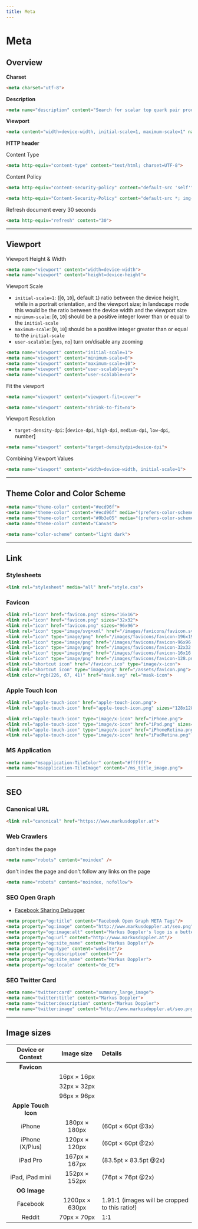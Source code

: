```yaml
---
title: Meta
---
```


# Meta


<section>

## Overview


**Charset**
```html
<meta charset="utf-8">
```

**Description**
```html
<meta name="description" content="Search for scalar top quark pair production in the dilepton final state at 13 TeV in the full Run2 dataset">
```

**Viewport**
```html
<meta content="width=device-width, initial-scale=1, maximum-scale=1" name="viewport">
```

**HTTP header**

Content Type
```html
<meta http-equiv="content-type" content="text/html; charset=UTF-8">
```

Content Policy
```html
<meta http-equiv="content-security-policy" content="default-src 'self'">

<meta http-equiv="Content-Security-Policy" content="default-src *; img-src * 'self' data: https: http:; script-src 'self' 'unsafe-inline' 'unsafe-eval' *; style-src  'self' 'unsafe-inline' *">
```

Refresh document every 30 seconds
```html
<meta http-equiv="refresh" content="30">
```

</section>

---


<section>

## Viewport

Viewport Height & Width

```html
<meta name="viewport" content="width=device-width">
<meta name="viewport" content="height=device-height">
```

Viewport Scale
* `initial-scale=1`: ([`0`, `10`], default `1`) ratio between the device height, while in a portrait orientation, and the viewport size; in landscape mode this would be the ratio between the device width and the viewport size
* `minimum-scale`: [`0`, `10`] should be a positive integer lower than or equal to the `initial-scale`
* `maximum-scale`: [`0`, `10`] should be a positive integer greater than or equal to the `initial-scale`
* `user-scalable`: [`yes`, `no`] turn on/disable any zooming

```html
<meta name="viewport" content="initial-scale=1">
<meta name="viewport" content="minimum-scale=0">
<meta name="viewport" content="maximum-scale=10">
<meta name="viewport" content="user-scalable=yes">
<meta name="viewport" content="user-scalable=no">
```

Fit the viewport
```html
<meta name="viewport" content="viewport-fit=cover">
```
```html
<meta name="viewport" content="shrink-to-fit=no">
```


Viewport Resolution
* `target-density-dpi`: [`device-dpi`, `high-dpi`, `medium-dpi`, `low-dpi`, number]

```html
<meta name="viewport" content="target-densitydpi=device-dpi">
```


Combining Viewport Values

```html
<meta name="viewport" content="width=device-width, initial-scale=1">
```

</section>

---

<section>

## Theme Color and Color Scheme

```html
<meta name="theme-color" content="#ecd96f">
<meta name="theme-color" content="#ecd96f" media="(prefers-color-scheme: light)">
<meta name="theme-color" content="#0b3e05" media="(prefers-color-scheme: dark)">
<meta name="theme-color" content="Canvas">

<meta name="color-scheme" content="light dark">
```

</section>

---

<section>

## Link

### Stylesheets
```html
<link rel="stylesheet" media="all" href="style.css">
```


### Favicon
```html
<link rel="icon" href="favicon.png" sizes="16x16">
<link rel="icon" href="favicon.png" sizes="32x32">
<link rel="icon" href="favicon.png" sizes="96x96">
<link rel="icon" type="image/svg+xml" href="/images/favicons/favicon.svg" sizes="any">
<link rel="icon" type="image/png" href="/images/favicons/favicon-196x196.png" sizes="196x196">
<link rel="icon" type="image/png" href="/images/favicons/favicon-96x96.png" sizes="96x96">
<link rel="icon" type="image/png" href="/images/favicons/favicon-32x32.png" sizes="32x32">
<link rel="icon" type="image/png" href="/images/favicons/favicon-16x16.png" sizes="16x16">
<link rel="icon" type="image/png" href="/images/favicons/favicon-128.png" sizes="128x128">
<link rel="shortcut icon" href="/favicon.ico" type="image/x-icon">
<link rel="shortcut icon" type="image/png" href="/assets/favicon.png">
<link color="rgb(226, 67, 41)" href="mask.svg" rel="mask-icon">
```


### Apple Touch Icon
```html
<link rel="apple-touch-icon" href="apple-touch-icon.png">
<link rel="apple-touch-icon" href="apple-touch-icon.png" sizes="128x128">

<link rel="apple-touch-icon" type="image/x-icon" href="iPhone.png">
<link rel="apple-touch-icon" type="image/x-icon" href="iPad.png" sizes="76x76">
<link rel="apple-touch-icon" type="image/x-icon" href="iPhoneRetina.png" sizes="120x120">
<link rel="apple-touch-icon" type="image/x-icon" href="iPadRetina.png" sizes="152x152">
```

### MS Application
```html
<meta name="msapplication-TileColor" content="#ffffff">
<meta name="msapplication-TileImage" content="/ms_title_image.png">
```

</section>

---

<section>

## SEO

### Canonical URL
```html
<link rel="canonical" href="https://www.markusdoppler.at">
```

### Web Crawlers

don't index the page
```html
<meta name="robots" content="noindex" />
```

don't index the page and don't follow any links on the page
```html
<meta name="robots" content="noindex, nofollow">
```


### SEO Open Graph
* [Facebook Sharing Debugger](https://developers.facebook.com/tools/debug/sharing/)

```html
<meta property="og:title" content="Facebook Open Graph META Tags"/>
<meta property="og:image" content="http://www.markusdoppler.at/seo.png"/>
<meta property="og:image:alt" content="Markus Doppler's logo is a butterfly.">
<meta property="og:url" content="http://www.markusdoppler.at"/>
<meta property="og:site_name" content="Markus Doppler"/>
<meta property="og:type" content="website"/>
<meta property="og:description" content=""/>
<meta property="og:site_name" content="Markus Doppler">
<meta property="og:locale" content="de_DE">
```

### SEO Twitter Card

```html
<meta name="twitter:card" content="summary_large_image">
<meta name="twitter:title" content="Markus Doppler">
<meta name="twitter:description" content="Markus Doppler">
<meta name="twitter:image" content="http://www.markusdoppler.at/seo.png">
```

</section>

---

<section>

## Image sizes

|      Device or Context      |    Image size    |          Details          |
|:---------------------------:|:----------------:|:--------------------------|
| **Favicon**           	    |                  |                           |
|                             | 16px × 16px      |                           |
|                             | 32px × 32px      |                           |
|                             | 96px × 96px      |                           |
| **Apple Touch Icon**        |                  |                           |
| iPhone	                    | 180px × 180px    | (60pt × 60pt @3x)         |
| iPhone (X/Plus)	            | 120px × 120px    | (60pt × 60pt @2x)         |
| iPad Pro	                  | 167px × 167px    | (83.5pt × 83.5pt @2x)     |
| iPad, iPad mini	            | 152px × 152px    | (76pt × 76pt @2x)         |
| **OG Image**         	      |                  |                           |
| Facebook                    | 1200px × 630px   | 1.91:1 (images will be cropped to this ratio!) |
| Reddit                      | 70px × 70px      | 1:1                       |


</section>